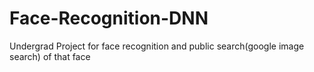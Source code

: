 # Face-Recognition-DNN

Undergrad Project for face recognition and public search(google image search) of that face
